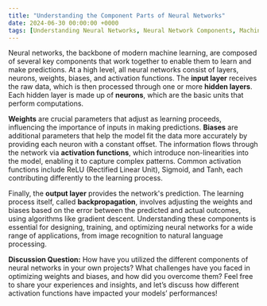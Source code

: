 ```yaml
---
title: "Understanding the Component Parts of Neural Networks"
date: 2024-06-30 00:00:00 +0000
tags: [Understanding Neural Networks, Neural Network Components, Machine Learning, Layers, Neurons, Weights, Biases, Activation Functions, Input Layer, Hidden Layers, Output Layer, ReLU, Sigmoid, Tanh, Backpropagation, Gradient Descent, Model Training, Model Optimization, Image Recognition, Natural Language Processing, Computational Units, Prediction, Learning Process, Non-linearities, Key Parameters, Modern Machine Learning]
---
```


<p><p>Neural networks, the backbone of modern machine learning, are composed of several key components that work together to enable them to learn and make predictions. At a high level, all neural networks consist of layers, neurons, weights, biases, and activation functions. The <strong>input layer</strong> receives the raw data, which is then processed through one or more <strong>hidden layers</strong>. Each hidden layer is made up of <strong>neurons</strong>, which are the basic units that perform computations.</p><p><strong>Weights</strong> are crucial parameters that adjust as learning proceeds, influencing the importance of inputs in making predictions. <strong>Biases</strong> are additional parameters that help the model fit the data more accurately by providing each neuron with a constant offset. The information flows through the network via <strong>activation functions</strong>, which introduce non-linearities into the model, enabling it to capture complex patterns. Common activation functions include ReLU (Rectified Linear Unit), Sigmoid, and Tanh, each contributing differently to the learning process.</p><p>Finally, the <strong>output layer</strong> provides the network's prediction. The learning process itself, called <strong>backpropagation</strong>, involves adjusting the weights and biases based on the error between the predicted and actual outcomes, using algorithms like gradient descent. Understanding these components is essential for designing, training, and optimizing neural networks for a wide range of applications, from image recognition to natural language processing.</p><p><strong>Discussion Question:</strong> How have you utilized the different components of neural networks in your own projects? What challenges have you faced in optimizing weights and biases, and how did you overcome them? Feel free to share your experiences and insights, and let’s discuss how different activation functions have impacted your models’ performances!</p></p>

<script src="https://utteranc.es/client.js"
        repo="ndjstn/ndjstn.github.io"
        issue-term="url"
        theme="github-dark"
        crossorigin="anonymous"
        async>
</script>
